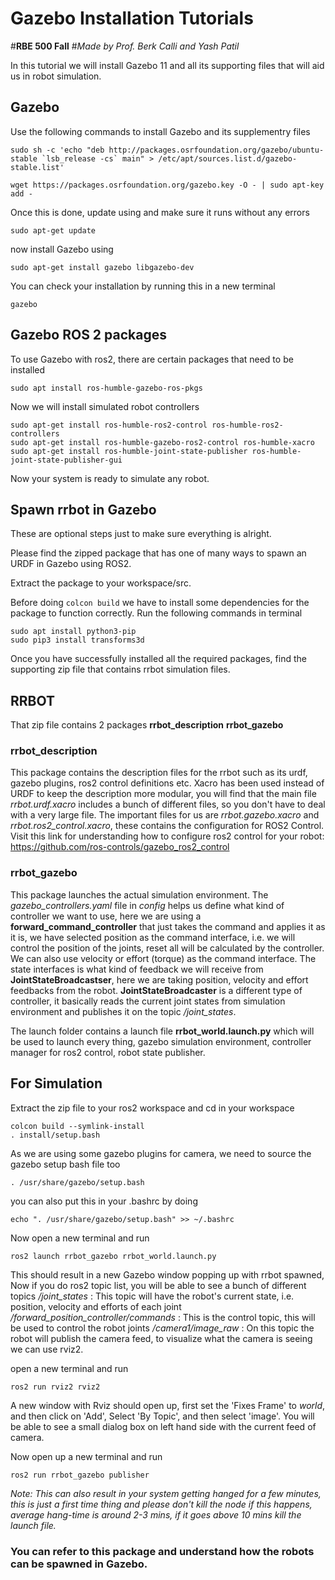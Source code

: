 ﻿# Gazebo Installation Tutorials

#**RBE 500 Fall** #_Made by Prof. Berk Calli and Yash Patil_

In this tutorial we will install Gazebo 11 and all its supporting files that will aid us in robot simulation.

## Gazebo

Use the following commands to install Gazebo and its supplementry files

```
sudo sh -c 'echo "deb http://packages.osrfoundation.org/gazebo/ubuntu-stable `lsb_release -cs` main" > /etc/apt/sources.list.d/gazebo-stable.list'

wget https://packages.osrfoundation.org/gazebo.key -O - | sudo apt-key add -
```

Once this is done, update using and make sure it runs without any errors

```
sudo apt-get update
```

now install Gazebo using

```
sudo apt-get install gazebo libgazebo-dev
```

You can check your installation by running this in a new terminal

```
gazebo
```

## Gazebo ROS 2 packages

To use Gazebo with ros2, there are certain packages that need to be installed

```
sudo apt install ros-humble-gazebo-ros-pkgs
```

Now we will install simulated robot controllers

```
sudo apt-get install ros-humble-ros2-control ros-humble-ros2-controllers
sudo apt-get install ros-humble-gazebo-ros2-control ros-humble-xacro
sudo apt-get install ros-humble-joint-state-publisher ros-humble-joint-state-publisher-gui
```

Now your system is ready to simulate any robot.

## Spawn rrbot in Gazebo

These are optional steps just to make sure everything is alright.

Please find the zipped package that has one of many ways to spawn an URDF in Gazebo using ROS2.

Extract the package to your workspace/src.

Before doing `colcon build` we have to install some dependencies for the package to function correctly.
Run the following commands in terminal

```
sudo apt install python3-pip
sudo pip3 install transforms3d
```

Once you have successfully installed all the required packages, find the supporting zip file that contains rrbot simulation files.

## RRBOT

That zip file contains 2 packages
**rrbot_description**
**rrbot_gazebo**

### rrbot_description

This package contains the description files for the rrbot such as its urdf, gazebo plugins, ros2 control definitions etc.
Xacro has been used instead of URDF to keep the description more modular, you will find that the main file *rrbot.urdf.xacro* includes a bunch of different files, so you don't have to deal with a very large file.
The important files for us are *rrbot.gazebo.xacro* and *rrbot.ros2_control.xacro*, these contains the configuration for ROS2 Control.
Visit this link for understanding how to configure ros2 control for your robot: https://github.com/ros-controls/gazebo_ros2_control

### rrbot_gazebo

This package launches the actual simulation environment.
The *gazebo_controllers.yaml* file in *config* helps us define what kind of controller we want to use, here we are using a **forward_command_controller** that just takes the command and applies it as it is, we have selected position as the command interface, i.e. we will control the position of the joints, reset all will be calculated by the controller. We can also use velocity or effort (torque) as the command interface.
The state interfaces is what kind of feedback we will receive from **JointStateBroadcastser**, here we are taking position, velocity and effort feedbacks from the robot.
**JointStateBroadcaster** is a different type of controller, it basically reads the current joint states from simulation environment and publishes it on the topic */joint_states*.

The launch folder contains a launch file **rrbot_world.launch.py** which will be used to launch every thing, gazebo simulation environment, controller manager for ros2 control, robot state publisher.

## For Simulation

Extract the zip file to your ros2 workspace and cd in your workspace

```
colcon build --symlink-install
. install/setup.bash
```

As we are using some gazebo plugins for camera, we need to source the gazebo setup bash file too

```
. /usr/share/gazebo/setup.bash
```

you can also put this in your .bashrc by doing

```
echo ". /usr/share/gazebo/setup.bash" >> ~/.bashrc
```

Now open a new terminal and run

```
ros2 launch rrbot_gazebo rrbot_world.launch.py
```

This should result in a new Gazebo window popping up with rrbot spawned,
Now if you do ros2 topic list, you will be able to see a bunch of different topics
*/joint_states* : This topic will have the robot's current state, i.e. position, velocity and efforts of each joint
*/forward_position_controller/commands* : This is the control topic, this will be used to control the robot joints
*/camera1/image_raw* : On this topic the robot will publish the camera feed, to visualize what the camera is seeing we can use rviz2.

open a new terminal and run

```
ros2 run rviz2 rviz2
```

A new window with Rviz should open up, first set the 'Fixes Frame' to *world*, and then click on 'Add', Select 'By Topic', and then select 'image'. You will be able to see a small dialog box on left hand side with the current feed of camera.

Now open up a new terminal and run

```
ros2 run rrbot_gazebo publisher
```

*Note: This can also result in your system getting hanged for a few minutes, this is just a first time thing and please don't kill the node if this happens, average hang-time is around 2-3 mins, if it goes above 10 mins kill the launch file.*

### You can refer to this package and understand how the robots can be spawned in Gazebo.
